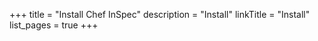 +++
title = "Install Chef InSpec"
description = "Install"
linkTitle = "Install"
list_pages = true
+++